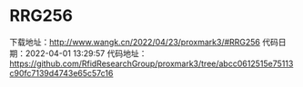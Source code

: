 # RRG256
下载地址：http://www.wangk.cn/2022/04/23/proxmark3/#RRG256
代码日期：2022-04-01 13:29:57
代码地址：https://github.com/RfidResearchGroup/proxmark3/tree/abcc0612515e75113c90fc7139d4743e65c57c16
